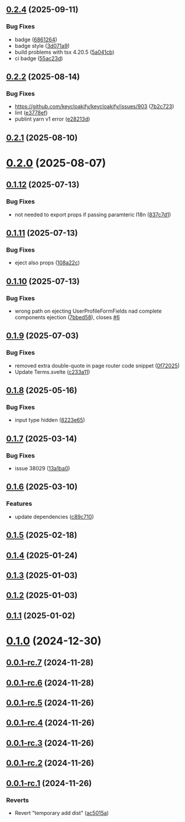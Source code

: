 ## [0.2.4](https://github.com/keycloakify/keycloakify-svelte/compare/v0.2.3...v0.2.4) (2025-09-11)


### Bug Fixes

* badge ([6861264](https://github.com/keycloakify/keycloakify-svelte/commit/68612642d1eca6ff8f6db96fb0e821cb265d00c6))
* badge style ([3d071a9](https://github.com/keycloakify/keycloakify-svelte/commit/3d071a946f7f89527b245488d1b8d747ab5df069))
* build problems with tsx 4.20.5 ([5a041cb](https://github.com/keycloakify/keycloakify-svelte/commit/5a041cbf911ac8227af46291f0d0ce2da3026c0c))
* ci badge ([55ac23d](https://github.com/keycloakify/keycloakify-svelte/commit/55ac23d251996c69a86be4f44ad227f12d78d1a3))



## [0.2.2](https://github.com/keycloakify/keycloakify-svelte/compare/v0.2.1...v0.2.2) (2025-08-14)


### Bug Fixes

* https://github.com/keycloakify/keycloakify/issues/903 ([7b2c723](https://github.com/keycloakify/keycloakify-svelte/commit/7b2c723568423c39fac9367fde21836e02246af8))
* lint ([e3778ef](https://github.com/keycloakify/keycloakify-svelte/commit/e3778ef42c794f1ef28d8665dea8b197fa330102))
* publint yarn v1 error ([e28213d](https://github.com/keycloakify/keycloakify-svelte/commit/e28213d735fdee84256c295c959339dd075ea39a))



## [0.2.1](https://github.com/keycloakify/keycloakify-svelte/compare/v0.2.0...v0.2.1) (2025-08-10)



# [0.2.0](https://github.com/keycloakify/keycloakify-svelte/compare/v0.1.12...v0.2.0) (2025-08-07)



## [0.1.12](https://github.com/keycloakify/keycloakify-svelte/compare/v0.1.11...v0.1.12) (2025-07-13)


### Bug Fixes

* not needed to export props if passing paramteric I18n ([837c7d1](https://github.com/keycloakify/keycloakify-svelte/commit/837c7d1b49ee45aed31c0f277e0cc4b79075044b))



## [0.1.11](https://github.com/keycloakify/keycloakify-svelte/compare/v0.1.10...v0.1.11) (2025-07-13)


### Bug Fixes

* eject also props ([108a22c](https://github.com/keycloakify/keycloakify-svelte/commit/108a22cac0296910f81946713ea8a06b3325cdd4))



## [0.1.10](https://github.com/keycloakify/keycloakify-svelte/compare/v0.1.9...v0.1.10) (2025-07-13)


### Bug Fixes

* wrong path on ejecting UserProfileFormFields nad complete components ejection ([7bbed58](https://github.com/keycloakify/keycloakify-svelte/commit/7bbed583af44f9e24d6ed93c24f1e681a27bcf1a)), closes [#6](https://github.com/keycloakify/keycloakify-svelte/issues/6)



## [0.1.9](https://github.com/keycloakify/keycloakify-svelte/compare/v0.1.8...v0.1.9) (2025-07-03)


### Bug Fixes

* removed extra double-quote in page router code snippet ([0f72025](https://github.com/keycloakify/keycloakify-svelte/commit/0f72025c6ace358d0420367c0077965671b4444f))
* Update Terms.svelte ([c233a11](https://github.com/keycloakify/keycloakify-svelte/commit/c233a11e06bdd3d83fb4ddecac39626836761f1f))



## [0.1.8](https://github.com/keycloakify/keycloakify-svelte/compare/v0.1.7...v0.1.8) (2025-05-16)


### Bug Fixes

* input type hidden ([8223e65](https://github.com/keycloakify/keycloakify-svelte/commit/8223e65bb4d030f7a296c4df5d087676d0465db2))



## [0.1.7](https://github.com/keycloakify/keycloakify-svelte/compare/v0.1.6...v0.1.7) (2025-03-14)


### Bug Fixes

* issue 38029 ([13a1ba0](https://github.com/keycloakify/keycloakify-svelte/commit/13a1ba0e844e2b6d773b8799ef44ac9d11d80996))



## [0.1.6](https://github.com/keycloakify/keycloakify-svelte/compare/v0.1.5...v0.1.6) (2025-03-10)


### Features

* update dependencies ([c89c710](https://github.com/keycloakify/keycloakify-svelte/commit/c89c7107a2c0aa764f7eb594274c7c2adacd56c8))



## [0.1.5](https://github.com/keycloakify/keycloakify-svelte/compare/v0.1.4...v0.1.5) (2025-02-18)



## [0.1.4](https://github.com/keycloakify/keycloakify-svelte/compare/v0.1.3...v0.1.4) (2025-01-24)



## [0.1.3](https://github.com/keycloakify/keycloakify-svelte/compare/v0.1.2...v0.1.3) (2025-01-03)



## [0.1.2](https://github.com/keycloakify/keycloakify-svelte/compare/v0.1.1...v0.1.2) (2025-01-03)



## [0.1.1](https://github.com/keycloakify/keycloakify-svelte/compare/v0.1.0...v0.1.1) (2025-01-02)



# [0.1.0](https://github.com/keycloakify/keycloakify-svelte/compare/v0.0.1-rc.7...v0.1.0) (2024-12-30)



## [0.0.1-rc.7](https://github.com/keycloakify/keycloakify-svelte/compare/v0.0.1-rc.6...v0.0.1-rc.7) (2024-11-28)



## [0.0.1-rc.6](https://github.com/keycloakify/keycloakify-svelte/compare/v0.0.1-rc.5...v0.0.1-rc.6) (2024-11-28)



## [0.0.1-rc.5](https://github.com/keycloakify/keycloakify-svelte/compare/v0.0.1-rc.4...v0.0.1-rc.5) (2024-11-26)



## [0.0.1-rc.4](https://github.com/keycloakify/keycloakify-svelte/compare/v0.0.1-rc.3...v0.0.1-rc.4) (2024-11-26)



## [0.0.1-rc.3](https://github.com/keycloakify/keycloakify-svelte/compare/v0.0.1-rc.2...v0.0.1-rc.3) (2024-11-26)



## [0.0.1-rc.2](https://github.com/keycloakify/keycloakify-svelte/compare/v0.0.1-rc.1...v0.0.1-rc.2) (2024-11-26)



## [0.0.1-rc.1](https://github.com/keycloakify/keycloakify-svelte/compare/ac5015a40b34b7f358080c842c764d4bfea01f7b...v0.0.1-rc.1) (2024-11-26)


### Reverts

* Revert "temporary add dist" ([ac5015a](https://github.com/keycloakify/keycloakify-svelte/commit/ac5015a40b34b7f358080c842c764d4bfea01f7b))



